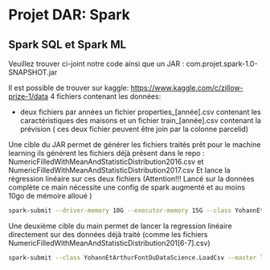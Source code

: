 # Projet DAR: Spark
## Spark SQL et Spark ML

Veuillez trouver ci-joint notre code ainsi que un JAR : com.projet.spark-1.0-SNAPSHOT.jar


Il est possible de trouver sur kaggle: https://www.kaggle.com/c/zillow-prize-1/data
4 fichiers contenant les données:
- deux fichiers par années un fichier properties_[année].csv contenant les caractéristiques des maisons et un fichier train_[année].csv contenant la prévision ( ces deux fichier peuvent être join par la colonne parcelid)


Une cible du JAR permet de générer les fichiers traités prêt pour le machine learning ils générent les fichiers déjà présent dans le repo : NumericFilledWithMeanAndStatisticDistribution2016.csv et NumericFilledWithMeanAndStatisticDistribution2017.csv
Et lance la régression linéaire sur ces deux fichiers
(Attention!!! Lancé sur la données complète ce main nécessite une config de spark augmenté et au moins 10go de mémoire alloué )
```bash
spark-submit --driver-memory 10G --executor-memory 15G --class YohannEtArthurFontDuDataScience.JustOne --master local /your/path/target/com.projet.spark-1.0-SNAPSHOT.jar /your/path/data/properties_2017.csv /your/path/data/train_2017.csv /your/path/data/properties_2016.csv /your/path/data/train_2016.csv
```

Une deuxième cible du main permet de lancer la regression linéaire directement sur des données déjà traité (comme les fichiers NumericFilledWithMeanAndStatisticDistribution201[6-7].csv)

```bash
spark-submit --class YohannEtArthurFontDuDataScience.LoadCsv --master local com.projet.spark-1.0-SNAPSHOT.jar [trainingDataSet].csv [testDataSet].csv
```
